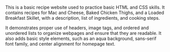 This is a basic recipe website used to practice basic HTML and CSS skills. It contains recipes for Mac and Cheese, Baked Chicken Thighs, and a Loaded Breakfast Skillet, with a description, list of ingredients, and cooking steps. 

It demonstrates proper use of headers, image tags, and ordered and unordered lists to organize webpages and ensure that they are readable. It also adds basic style elements, such as an aqua background, sans-serif font family, and center alignment for homepage text.